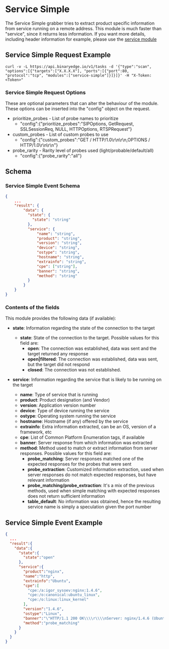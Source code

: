 # Service Simple

The Service Simple grabber tries to extract product specific information from service running on a remote address. This module is much faster than "service", since it returns less information. If you want more details, including header information for example, please use the [service module](https://github.com/binaryedge/api-publicdoc/blob/master/modules/service.md "service")

## Service Simple Request Example

```
curl -v -L https://api.binaryedge.io/v1/tasks -d '{"type":"scan", "options":[{"targets":["X.X.X.X"], "ports":[{"port":80, "protocol":"tcp", "modules":["service-simple"]}]}]}' -H "X-Token:<Token>"
```

### Service Simple Request Options

These are optional parameters that can alter the behaviour of the module. These options can be inserted into the "config" object on the request.

* prioritize_probes - List of probe names to prioritize
    * "config":{"prioritize_probes":"SIPOptions, GetRequest, SSLSessionReq, NULL, HTTPOptions, RTSPRequest"}
* custom_probes - List of custom probes to use
    * "config":{"custom_probes":"GET / HTTP/1.0\r\n\r\n,OPTIONS / HTTP/1.0\r\n\r\n"}
* probe_rarity - Rarity level of probes used (light/probable/default/all)
    * "config":{"probe_rarity":"all"}

## Schema

### Service Simple Event Schema

```json
{
    ...
    "result": {
        "data": {
          "state": {
            "state": "string"
          },
          "service": {
              "name": "string",
              "product": "string",
              "version": "string",
              "device": "string",
              "ostype": "string",
              "hostname": "string",
              "extrainfo": "string",
              "cpe": ["string"],
              "banner": "string",
              "method": "string"
          }
        }
    }
}
```

### Contents of the fields

This module provides the following data (if available):

* **state**: Information regarding the state of the connection to the target
    * **state**: State of the connection to the target. Possible values for this field are:
        * **open**: The connection was established, data was sent and the target returned any response
        * **open|filtered**: The connection was established, data was sent, but the target did not respond
        * **closed**: The connection was not established.

* **service**: Information regarding the service that is likely to be running on the target
    * **name**: Type of service that is running
    * **product**: Product designation (and Vendor)
    * **version**: Application version number
    * **device**: Type of device running the service
    * **ostype**: Operating system running the service
    * **hostname**: Hostname (if any) offered by the service
    * **extrainfo**: Extra information extracted, can be an OS, version of a framework, etc
    * **cpe**: List of Common Platform Enumeration tags, if available
    * **banner**: Server response from which information was extracted
    * **method**: Method used to match or extract information from server responses. Possible values for this field are:
        * **probe_matching**: Server responses matched one of the expected responses for the probes that were sent
        * **probe_extraction**: Customized information extraction, used when server responses do not match expected responses, but have relevant information
        * **probe_matching/probe_extraction**: It's a mix of the previous methods, used when simple matching with expected responses does not return sufficient information
        * **table_default**: No information was obtained, hence the resulting service name is simply a speculation given the port number

## Service Simple Event Example

```json
{  
  ...
  "result":{  
    "data":{  
      "state":{  
        "state":"open"
      },
      "service":{  
        "product":"nginx",
        "name":"http",
        "extrainfo":"Ubuntu",
        "cpe":[  
          "cpe:/a:igor_sysoev:nginx:1.4.6",
          "cpe:/o:canonical:ubuntu_linux",
          "cpe:/o:linux:linux_kernel"
        ],
        "version":"1.4.6",
        "ostype":"Linux",
        "banner":"\"HTTP/1.1 200 OK\\\\r\\\\nServer: nginx/1.4.6 (Ubuntu)\\\\r\\\\nDate: Tue, 18 Apr 2017 09:39:42 GMT\\\\r\\\\nContent-Type: text/html\\\\r\\\\nContent-Length: 612\\\\r\\\\nLast-Modified: Tue, 04 Mar 2014 11:46:45 GMT\\\\r\\\\nConnection: close\\\\r\\\\nETag: \\\"5315bd25-264\\\"\\\\r\\\\nAccept-Ranges: bytes\\\\r\\\\n\\\\r\\\\n<!DOCTYPE html>\\\\n<html>\\\\n<head>\\\\n<title>Welcome to nginx!</title>\\\\n<style>\\\\n    body {\\\\n        width: 35em;\\\\n        margin: 0 auto;\\\\n        font-family: Tahoma, Verdana, Arial, sans-serif;\\\\n    }\\\\n</style>\\\\n</head>\\\\n<body>\\\\n<h1>Welcome to nginx!</h1>\\\\n<p>If you see this page, the nginx web server is successfully installed and\\\\nworking. Further configuration is required.</p>\\\\n\\\\n<p>For online documentation and support please refer to\\\\n<a href=\\\"http://nginx.org/\\\">nginx.org</a>.<br/>\\\\nCommercial support is available at\\\\n<a href=\\\"http://nginx.com/\\\">nginx.com</a>.</p>\\\\n\\\\n<p><em>Thank you for using nginx.</em></p>\\\\n</body>\\\\n</html>\\\\n\"",
        "method":"probe_matching"
      }
    }
  }
}
```
